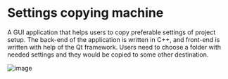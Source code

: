 # Settings copying machine

A GUI application that helps users to copy preferable settings of project setup. The back-end of the application is written in C++, and front-end is written with help of the Qt framework. Users need to choose a folder with needed settings and they would be copied to some other destination. 

![image](https://user-images.githubusercontent.com/36036315/215133056-7498cbd2-f8a3-4711-805e-5dd0d46a84e1.png)

